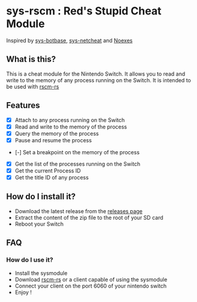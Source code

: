 # sys-rscm : Red's Stupid Cheat Module
Inspired by [sys-botbase](https://github.com/olliz0r/sys-botbase/), [sys-netcheat](https://github.com/jakibaki/sys-netcheat/) and [Noexes](https://github.com/mdbell/Noexes)

## What is this?
This is a cheat module for the Nintendo Switch. It allows you to read and write to the memory of any process running on the Switch. It is intended to be used with [rscm-rs](https://github.com/RedBoxing/rscm-rs) 

## Features
- [x] Attach to any process running on the Switch
- [x] Read and write to the memory of the process
- [x] Query the memory of the process
- [x] Pause and resume the process
- [-] Set a breakpoint on the memory of the process 
- [x] Get the list of the processes running on the Switch
- [x] Get the current Process ID
- [x] Get the title ID of any process

## How do I install it?
- Download the latest release from the [releases page](https://github.com/RedBoxing/sys-rscm/releases/latest)
- Extract the content of the zip file to the root of your SD card
- Reboot your Switch

## FAQ
### How do I use it?
- Install the sysmodule
- Download [rscm-rs](https://github.com/RedBoxing/rscm-rs) or a client capable of using the sysmodule
- Connect your client on the port 6060 of your nintendo switch
- Enjoy !